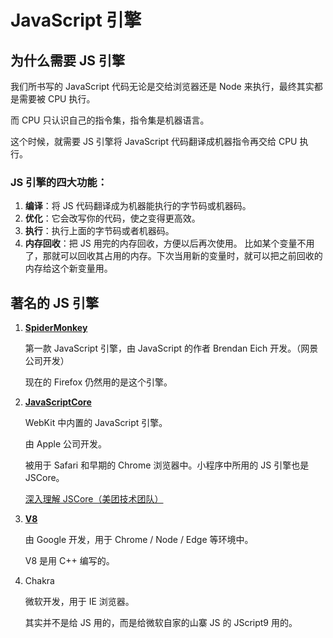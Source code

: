# JavaScript 引擎

## 为什么需要 JS 引擎

我们所书写的 JavaScript 代码无论是交给浏览器还是 Node 来执行，最终其实都是需要被 CPU 执行。

而 CPU 只认识自己的指令集，指令集是机器语言。

这个时候，就需要 JS 引擎将 JavaScript 代码翻译成机器指令再交给 CPU 执行。

### JS 引擎的四大功能：

1. **编译**：将 JS 代码翻译成为机器能执行的字节码或机器码。
2. **优化**：它会改写你的代码，使之变得更高效。
3. **执行**：执行上面的字节码或者机器码。
4. **内存回收**：把 JS 用完的内存回收，方便以后再次使用。
   比如某个变量不用了，那就可以回收其占用的内存。下次当用新的变量时，就可以把之前回收的内存给这个新变量用。

## 著名的 JS 引擎

1. **[SpiderMonkey](https://en.wikipedia.org/wiki/SpiderMonkey)**

   第一款 JavaScript 引擎，由 JavaScript 的作者 Brendan Eich 开发。（网景公司开发）

   现在的 Firefox 仍然用的是这个引擎。

2. **[JavaScriptCore](https://en.wikipedia.org/wiki/WebKit#JavaScriptCore)**

   WebKit 中内置的 JavaScript 引擎。

   由 Apple 公司开发。

   被用于 Safari 和早期的 Chrome 浏览器中。小程序中所用的 JS 引擎也是 JSCore。

   [深入理解 JSCore（美团技术团队）](https://tech.meituan.com/2018/08/23/deep-understanding-of-jscore.html)

3. **[V8](<https://en.wikipedia.org/wiki/V8_(JavaScript_engine)>)**

   由 Google 开发，用于 Chrome / Node / Edge 等环境中。

   V8 是用 C++ 编写的。

4. Chakra

   微软开发，用于 IE 浏览器。

   其实并不是给 JS 用的，而是给微软自家的山寨 JS 的 JScript9 用的。
